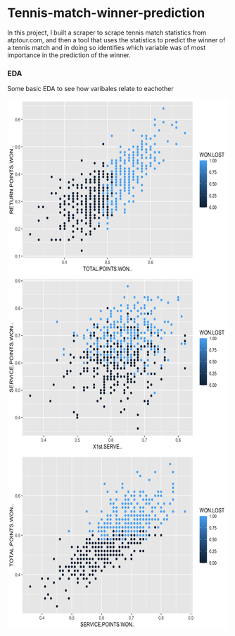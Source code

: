 # Tennis-match-winner-prediction

In this project, I built a scraper to scrape tennis match statistics from atptour.com, and then a tool that uses the statistics to predict the winner of a tennis match and in doing so identifies which variable was of most importance in the prediction of the winner.



### EDA

Some basic EDA to see how varibales relate to eachother

<img src="Images/retpts_vs_totpts.png" width="600" height="400">



<img src="Images/servepts_vs_1stserve.png" width="600" height="400">



<img src="Images/totpts_vs_servepts.png" width="600" height="400">

